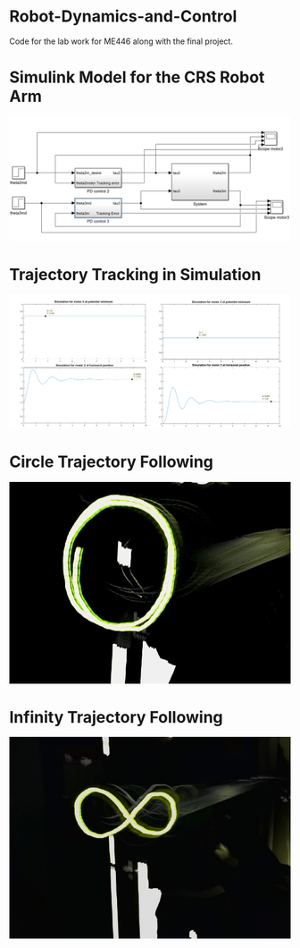 # Robot-Dynamics-and-Control
Code for the lab work for ME446 along with the final project.

# Simulink Model for the CRS Robot Arm
![](https://github.com/karanchawla/Robot-Dynamics-and-Control/blob/master/Lab%202/sim3.png)

# Trajectory Tracking in Simulation
![](https://github.com/karanchawla/Robot-Dynamics-and-Control/blob/master/Lab%202/sim2.png)

# Circle Trajectory Following
![](https://github.com/karanchawla/Robot-Dynamics-and-Control/blob/master/Lab%202/circle_ex.jpg)

# Infinity Trajectory Following
![](https://github.com/karanchawla/Robot-Dynamics-and-Control/blob/master/Lab%202/infinity_ex.jpg)
